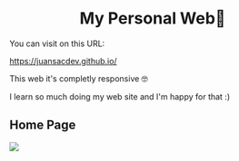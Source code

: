 <h1 align="center">My Personal Web🚀</h1>

You can visit on this URL:

https://juansacdev.github.io/

This web it's completly responsive 🤓

I learn so much doing my web site and I'm happy for that :)

## Home Page

![](https://github.com/juansacok/juansacok.github.io/blob/main/assets/home_page.png)
